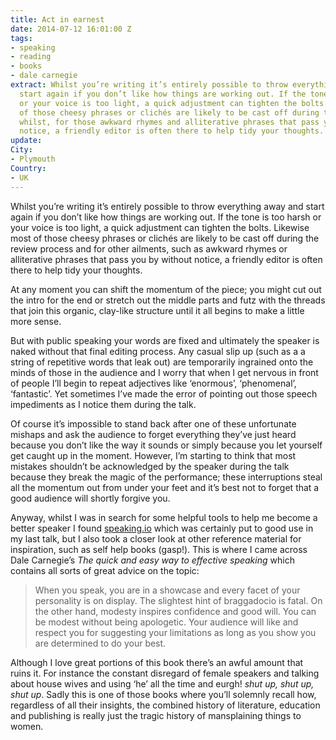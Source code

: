 ```yaml
---
title: Act in earnest
date: 2014-07-12 16:01:00 Z
tags:
- speaking
- reading
- books
- dale carnegie
extract: Whilst you’re writing it’s entirely possible to throw everything away and
  start again if you don’t like how things are working out. If the tone is too harsh
  or your voice is too light, a quick adjustment can tighten the bolts. Likewise most
  of those cheesy phrases or clichés are likely to be cast off during the review process
  whilst, for those awkward rhymes and alliterative phrases that pass you by without
  notice, a friendly editor is often there to help tidy your thoughts.
update: 
City:
- Plymouth
Country:
- UK
---
```


Whilst you’re writing it’s entirely possible to throw everything away and start again if you don’t like how things are working out. If the tone is too harsh or your voice is too light, a quick adjustment can tighten the bolts. Likewise most of those cheesy phrases or clichés are likely to be cast off during the review process and for other ailments, such as awkward rhymes or alliterative phrases that pass you by without notice, a friendly editor is often there to help tidy your thoughts.

At any moment you can shift the momentum of the piece; you might cut out the intro for the end or stretch out the middle parts and futz with the threads that join this organic, clay-like structure until it all begins to make a little more sense.

But with public speaking your words are fixed and ultimately the speaker is naked without that final editing process. Any casual slip up (such as a a string of repetitive words that leak out) are temporarily ingrained onto the minds of those in the audience and I worry that when I get nervous in front of people I’ll begin to repeat adjectives like ‘enormous’, ‘phenomenal’, ‘fantastic’. Yet sometimes I’ve made the error of pointing out those speech impediments as I notice them during the talk.

Of course it’s impossible to stand back after one of these unfortunate mishaps and ask the audience to forget everything they’ve just heard because you don’t like the way it sounds or simply because you let yourself get caught up in the moment. However, I’m starting to think that most mistakes shouldn’t be acknowledged by the speaker during the talk because they break the magic of the performance; these interruptions steal all the momentum out from under your feet and it’s best not to forget that a good audience will shortly forgive you.

Anyway, whilst I was in search for some helpful tools to help me become a better speaker I found [speaking.io](http://speaking.io/) which was certainly put to good use in my last talk, but I also took a closer look at other reference material for inspiration, such as self help books (gasp!). This is where I came across Dale Carnegie’s *The quick and easy way to effective speaking* which contains all sorts of great advice on the topic:

> When you speak, you are in a showcase and every facet of your personality is on display. The slightest hint of braggadocio is fatal. On the other hand, modesty inspires confidence and good will. You can be modest without being apologetic. Your audience will like and respect you for suggesting your limitations as long as you show you are determined to do your best.

Although I love great portions of this book there’s an awful amount that ruins it. For instance the constant disregard of female speakers and talking about house wives and using ‘he’ all the time and eurgh! *shut up, shut up, shut up*. Sadly this is one of those books where you’ll solemnly recall how, regardless of all their insights, the combined history of literature, education and publishing is really just the tragic history of mansplaining things to women.
